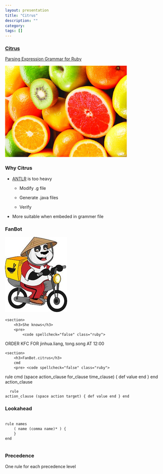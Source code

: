 ```yaml
---
layout: presentation
title: "Citrus"
description: ""
category: 
tags: []
---
```

<section id="scale">
	<h3><a href="https://github.com/mjijackson/citrus">Citrus</a></h3>
	<p><a href="http://en.wikipedia.org/wiki/Parsing_expression_grammar">Parsing Expression Grammar for Ruby</a></p>
	<img src="/assets/images/citrus3.jpg" width="400" />
</section>

<section>
	<h3>Why Citrus</h3>
	<ul>
		<li><p class="fragment"><a href="http://www.antlr.org" target="new">ANTLR</a> is too heavy</p></li>
		<ul>
			<li><p class="fragment">Modify .g file</p></li>
			<li><p class="fragment">Generate .java files</p></li>
			<li><p class="fragment">Verify</p></li>
		</ul>
		<li><p class="fragment">More suitable when embeded in grammer file</p></li>
	</ul>
</section>
<section>
	<section>
		<h3>FanBot</h3>
		<img src="/assets/images/panda.jpeg" />
	</section>

	<section>
		<h3>She knows</h3>
		<pre>
			<code spellcheck="false" class="ruby">
ORDER KFC
FOR jinhua.liang, tong.song
AT 12:00
			</code>
		</pre>
	</section>

	<section>
		<h3>FanBot.citrus</h3>
		cmd
		<pre> <code spellcheck="false" class="ruby">
rule cmd
	(space action_clause for_clause time_clause) {
		def value
		end
	}
end
		</code></pre>	
action_clause
		<pre> <code spellcheck="false" class="ruby">
rule action_clause 
	(space action target) {
		def value
		end
	}
end
		</code> </pre>
	</section>
</section>

<section>
	<h3>Lookahead</h3>
	<pre><code spellcheck="false" class="ruby">
rule names
	( name (<span class="fragment highlight-red">comma name</span>)* ) {
	}
end
	</code></pre>
</section>

<section>
	<h3>Precedence</h3>
	One rule for each precedence level
</section>
